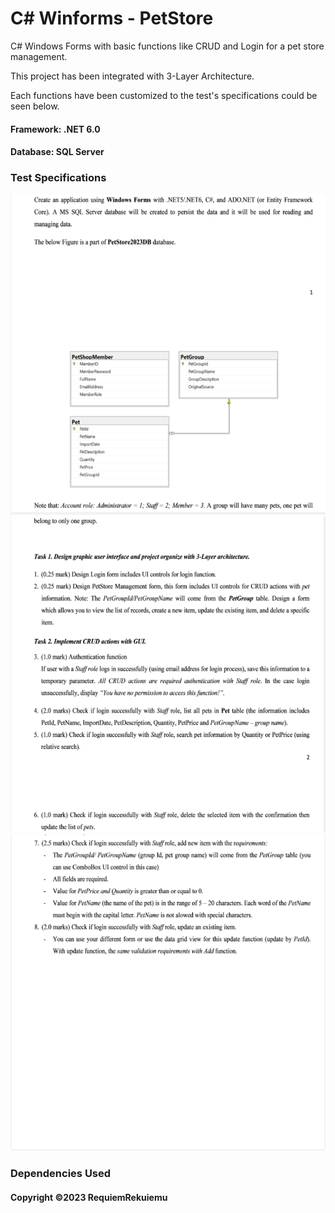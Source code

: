 # C# Winforms - PetStore

C# Windows Forms with basic functions like CRUD and Login for a pet store management.

This project has been integrated with 3-Layer Architecture.

Each functions have been customized to the test's specifications could be seen below.

#### Framework: .NET 6.0
#### Database: SQL Server

### Test Specifications
![Test_2](https://github.com/RequiemRekuiemu/crud-trial-petstore/blob/main/Test%20Specifications/Screenshot_2023-06-30_095340.png)
![Test_3](https://github.com/RequiemRekuiemu/crud-trial-petstore/blob/main/Test%20Specifications/Screenshot_2023-06-30_095353.png)
![Test_4](https://github.com/RequiemRekuiemu/crud-trial-petstore/blob/main/Test%20Specifications/Screenshot_2023-06-30_095401.png)

### Dependencies Used


#### Copyright &#169;2023 RequiemRekuiemu

